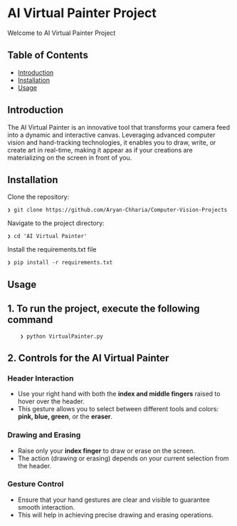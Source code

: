 # AI Virtual Painter Project

Welcome to AI Virtual Painter Project

## Table of Contents

- [Introduction](#introduction)
- [Installation](#installation)
- [Usage](#usage)

## Introduction

The AI Virtual Painter is an innovative tool that transforms your camera feed into a dynamic and interactive canvas. Leveraging advanced computer vision and hand-tracking technologies, it enables you to draw, write, or create art in real-time, making it appear as if your creations are materializing on the screen in front of you.

## Installation

Clone the repository:

    ❯ git clone https://github.com/Aryan-Chharia/Computer-Vision-Projects

Navigate to the project directory:

    ❯ cd 'AI Virtual Painter'

Install the requirements.txt file
 
    ❯ pip install -r requirements.txt


## Usage
## 1. To run the project, execute the following command
    
        ❯ python VirtualPainter.py

## 2. Controls for the AI Virtual Painter

### Header Interaction
- Use your right hand with both the **index and middle fingers** raised to hover over the header.
- This gesture allows you to select between different tools and colors: **pink, blue, green**, or the **eraser**.

### Drawing and Erasing
- Raise only your **index finger** to draw or erase on the screen.
- The action (drawing or erasing) depends on your current selection from the header.

### Gesture Control
- Ensure that your hand gestures are clear and visible to guarantee smooth interaction.
- This will help in achieving precise drawing and erasing operations.

